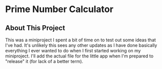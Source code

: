 # Prime Number Calculator
## About This Project
This was a miniproject I spent a bit of time on to test out some ideas that I've had. It's unlikely this sees any other updates as I have done basically everything I ever wanted to do when I first started working on my miniproject. I'll add the actual file for the little app when I'm prepared to "release" it (for lack of a better term). 
